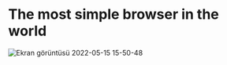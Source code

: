 # The most simple browser in the world
![Ekran görüntüsü 2022-05-15 15-50-48](https://user-images.githubusercontent.com/66299502/168473807-769f94ad-c652-4a4b-864a-59a83575af33.png)
